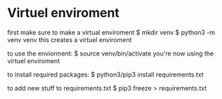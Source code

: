 # Virtuel enviroment

first make sure to make a virtual enviroment
$ mkdir venv
$ python3 -m venv venv
this creates a virtuel enviroment

to use the enviorment:
$ source venv/bin/activate
you're now using the virtuel enviroment


to install required packages:
$ python3/pip3 install requirements.txt

to add new stuff to requirements.txt
$ pip3 freeze > requirements.txt